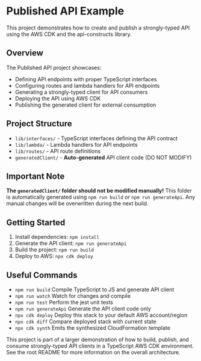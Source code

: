 # Published API Example

This project demonstrates how to create and publish a strongly-typed API using the AWS CDK and the api-constructs library.

## Overview

The Published API project showcases:
- Defining API endpoints with proper TypeScript interfaces
- Configuring routes and lambda handlers for API endpoints
- Generating a strongly-typed client for API consumers
- Deploying the API using AWS CDK
- Publishing the generated client for external consumption

## Project Structure

- `lib/interfaces/` - TypeScript interfaces defining the API contract
- `lib/lambda/` - Lambda handlers for API endpoints
- `lib/routes/` - API route definitions
- `generatedClient/` - **Auto-generated** API client code (DO NOT MODIFY)

## Important Note

**The `generatedClient/` folder should not be modified manually!** 
This folder is automatically generated using `npm run build` or `npm run generateApi`. Any manual changes will be overwritten during the next build.

## Getting Started

1. Install dependencies: `npm install`
2. Generate the API client: `npm run generateApi`
3. Build the project: `npm run build`
4. Deploy to AWS: `npx cdk deploy`

## Useful Commands

* `npm run build`         Compile TypeScript to JS and generate API client
* `npm run watch`         Watch for changes and compile
* `npm run test`          Perform the jest unit tests
* `npm run generateApi`   Generate the API client code only
* `npx cdk deploy`        Deploy this stack to your default AWS account/region
* `npx cdk diff`          Compare deployed stack with current state
* `npx cdk synth`         Emits the synthesized CloudFormation template

This project is part of a larger demonstration of how to build, publish, and consume strongly-typed API clients in a TypeScript AWS CDK environment. See the root README for more information on the overall architecture.
